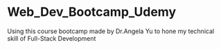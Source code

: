 # Web_Dev_Bootcamp_Udemy

Using this course bootcamp made by Dr.Angela Yu to hone my technical skill of Full-Stack Development